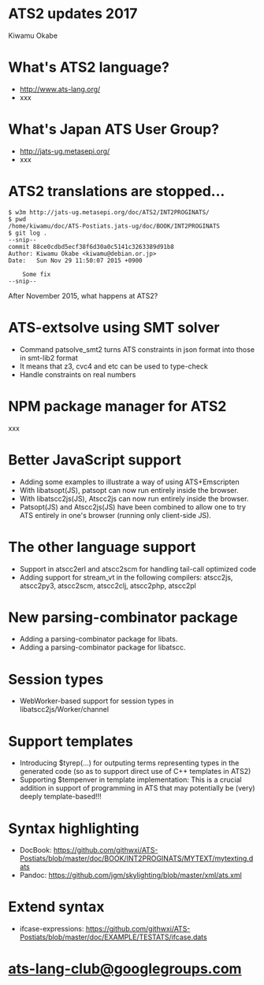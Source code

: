 # ATS2 updates 2017

Kiwamu Okabe

# What's ATS2 language?

* http://www.ats-lang.org/
* xxx

# What's Japan ATS User Group?

* http://jats-ug.metasepi.org/
* xxx

# ATS2 translations are stopped...

```
$ w3m http://jats-ug.metasepi.org/doc/ATS2/INT2PROGINATS/
$ pwd
/home/kiwamu/doc/ATS-Postiats.jats-ug/doc/BOOK/INT2PROGINATS
$ git log .
--snip--
commit 88ce0cdbd5ecf38f6d30a0c5141c3263389d91b8
Author: Kiwamu Okabe <kiwamu@debian.or.jp>
Date:   Sun Nov 29 11:50:07 2015 +0900

    Some fix
--snip--
```

After November 2015, what happens at ATS2?

# ATS-extsolve using SMT solver

* Command patsolve_smt2 turns ATS constraints in json format into those in smt-lib2 format
* It means that z3, cvc4 and etc can be used to type-check
* Handle constraints on real numbers

# NPM package manager for ATS2

xxx

# Better JavaScript support

* Adding some examples to illustrate a way of using ATS+Emscripten
* With libatsopt(JS), patsopt can now run entirely inside the browser.
* With libatscc2js(JS), Atscc2js can now run entirely inside the browser.
* Patsopt(JS) and Atscc2js(JS) have been combined to allow one to try ATS entirely in one's browser (running only client-side JS).

# The other language support

* Support in atscc2erl and atscc2scm for handling tail-call optimized code
* Adding support for stream_vt in the following compilers: atscc2js, atscc2py3, atscc2scm, atscc2clj, atscc2php, atscc2pl

# New parsing-combinator package

* Adding a parsing-combinator package for libats.
* Adding a parsing-combinator package for libatscc.

# Session types

* WebWorker-based support for session types in libatscc2js/Worker/channel

# Support templates

* Introducing $tyrep(...) for outputing terms representing types in the generated code (so as to support direct use of C++ templates in ATS2)
* Supporting $tempenver in template implementation: This is a crucial addition in support of programming in ATS that may potentially be (very) deeply template-based!!!

# Syntax highlighting

* DocBook: https://github.com/githwxi/ATS-Postiats/blob/master/doc/BOOK/INT2PROGINATS/MYTEXT/mytexting.dats
* Pandoc: https://github.com/jgm/skylighting/blob/master/xml/ats.xml

# Extend syntax

* ifcase-expressions: https://github.com/githwxi/ATS-Postiats/blob/master/doc/EXAMPLE/TESTATS/ifcase.dats

# ats-lang-club@googlegroups.com
